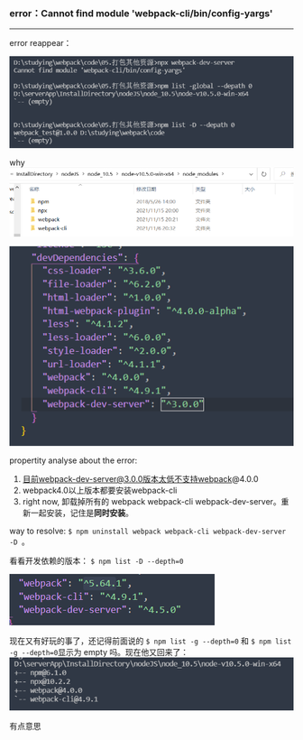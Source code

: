 ### error：Cannot find module 'webpack-cli/bin/config-yargs'

---

error reappear：

![](image/error3/1636980292074.png)

why![](image/error3/1636980541270.png)

![](image/error3/1636980596506.png)

propertity analyse about the error:

1. 目前webpack-dev-server@3.0.0版本太低不支持webpack@4.0.0
2. webpack4.0以上版本都要安装webpack-cli
3. right now, 卸载掉所有的 webpack webpack-cli webpack-dev-server。重新一起安装，记住是**同时安装**。

way to resolve: `$ npm uninstall webpack webpack-cli webpack-dev-server -D `。

看看开发依赖的版本： `$ npm list -D --depth=0`

![](image/error3/1637068950483.png)

现在又有好玩的事了，还记得前面说的 `$ npm list -g --depth=0` 和 `$ npm list -g --depth=0`显示为 empty 吗。现在他又回来了：![](image/error3/1636982983696.png)

有点意思
